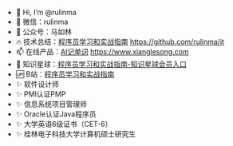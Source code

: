 - 👋 Hi, I’m @rulinma
- 👀 微信：rulinma
- 🌱 公众号：马如林
- 🔥 技术总结：[程序员学习和实战指南](https://github.com/rulinma/it) https://github.com/rulinma/it
- 📫 在线产品：[AI记单词](https://www.xianglesong.com) https://www.xianglesong.com
- 💞️ 知识星球：[程序员学习和实战指南-知识星球会员入口](https://wx.zsxq.com/dweb2/index/group/88885854428252)
- 🆙 B站：[程序员学习和实战指南](https://space.bilibili.com/452925306)
- ✨ 软件设计师
- ✨ PMI认证PMP
- ✨ 信息系统项目管理师
- ✨ Oracle认证Java程序员
- ✨ 大学英语6级证书（CET-6）
- ✨ 桂林电子科技大学计算机硕士研究生
